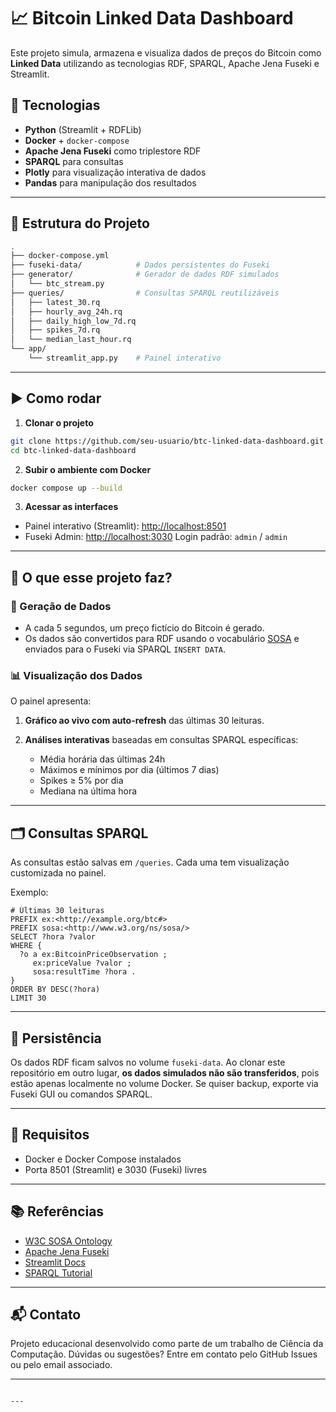 
# 📈 Bitcoin Linked Data Dashboard

Este projeto simula, armazena e visualiza dados de preços do Bitcoin como **Linked Data** utilizando as tecnologias RDF, SPARQL, Apache Jena Fuseki e Streamlit.

## 🔧 Tecnologias

- **Python** (Streamlit + RDFLib)
- **Docker** + `docker-compose`
- **Apache Jena Fuseki** como triplestore RDF
- **SPARQL** para consultas
- **Plotly** para visualização interativa de dados
- **Pandas** para manipulação dos resultados

---

## 📁 Estrutura do Projeto

```bash
.
├── docker-compose.yml
├── fuseki-data/            # Dados persistentes do Fuseki
├── generator/              # Gerador de dados RDF simulados
│   └── btc_stream.py
├── queries/                # Consultas SPARQL reutilizáveis
│   ├── latest_30.rq
│   ├── hourly_avg_24h.rq
│   ├── daily_high_low_7d.rq
│   ├── spikes_7d.rq
│   └── median_last_hour.rq
└── app/
    └── streamlit_app.py    # Painel interativo
````

---

## ▶️ Como rodar

1. **Clonar o projeto**

```bash
git clone https://github.com/seu-usuario/btc-linked-data-dashboard.git
cd btc-linked-data-dashboard
```

2. **Subir o ambiente com Docker**

```bash
docker compose up --build
```

3. **Acessar as interfaces**

* Painel interativo (Streamlit): [http://localhost:8501](http://localhost:8501)
* Fuseki Admin: [http://localhost:3030](http://localhost:3030)
  Login padrão: `admin` / `admin`

---

## 🧠 O que esse projeto faz?

### 🔄 Geração de Dados

* A cada 5 segundos, um preço fictício do Bitcoin é gerado.
* Os dados são convertidos para RDF usando o vocabulário [SOSA](https://www.w3.org/TR/vocab-ssn/) e enviados para o Fuseki via SPARQL `INSERT DATA`.

### 📊 Visualização dos Dados

O painel apresenta:

1. **Gráfico ao vivo com auto-refresh** das últimas 30 leituras.
2. **Análises interativas** baseadas em consultas SPARQL específicas:

   * Média horária das últimas 24h
   * Máximos e mínimos por dia (últimos 7 dias)
   * Spikes ≥ 5% por dia
   * Mediana na última hora

---

## 🗂 Consultas SPARQL

As consultas estão salvas em `/queries`. Cada uma tem visualização customizada no painel.

Exemplo:

```sparql
# Últimas 30 leituras
PREFIX ex:<http://example.org/btc#>
PREFIX sosa:<http://www.w3.org/ns/sosa/>
SELECT ?hora ?valor
WHERE {
  ?o a ex:BitcoinPriceObservation ;
     ex:priceValue ?valor ;
     sosa:resultTime ?hora .
}
ORDER BY DESC(?hora)
LIMIT 30
```

---

## 💾 Persistência

Os dados RDF ficam salvos no volume `fuseki-data`. Ao clonar este repositório em outro lugar, **os dados simulados não são transferidos**, pois estão apenas localmente no volume Docker. Se quiser backup, exporte via Fuseki GUI ou comandos SPARQL.

---

## 📌 Requisitos

* Docker e Docker Compose instalados
* Porta 8501 (Streamlit) e 3030 (Fuseki) livres

---

## 📚 Referências

* [W3C SOSA Ontology](https://www.w3.org/TR/vocab-ssn/)
* [Apache Jena Fuseki](https://jena.apache.org/documentation/fuseki2/)
* [Streamlit Docs](https://docs.streamlit.io/)
* [SPARQL Tutorial](https://www.w3.org/TR/sparql11-query/)

---

## 📬 Contato

Projeto educacional desenvolvido como parte de um trabalho de Ciência da Computação.
Dúvidas ou sugestões? Entre em contato pelo GitHub Issues ou pelo email associado.

---

```

---